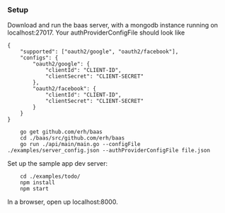 ### Setup

Download and run the baas server, with a mongodb instance running on localhost:27017.
Your authProviderConfigFile should look like
```
{
	"supported": ["oauth2/google", "oauth2/facebook"],
	"configs": {
		"oauth2/google": {
			"clientId": "CLIENT-ID",
			"clientSecret": "CLIENT-SECRET"
		},
		"oauth2/facebook": {
			"clientId": "CLIENT-ID",
			"clientSecret": "CLIENT-SECRET"
		}
	}
}
```

```
	go get github.com/erh/baas
	cd ./baas/src/github.com/erh/baas
	go run ./api/main/main.go --configFile ./examples/server_config.json --authProviderConfigFile file.json
```

Set up the sample app dev server:

```
	cd ./examples/todo/
	npm install
	npm start
```

In a browser, open up localhost:8000.

